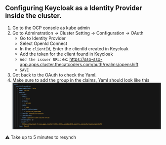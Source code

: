 ## Configuring Keycloak as a Identity Provider inside the cluster.

1. Go to the OCP console as kube admin
2. Go to Adminstration -> Cluster Setting -> Configuration -> OAuth
    * Go to Identity Provider
    * Select OpenId Connect
    * In the `clientId`, Enter the clientId created in Keycloak
    * Add the token for the client found in Keycloak
    * `Add the issuer URL`:  ex: https://sso-sso-app.apps.cluster.thecatcoders.com/auth/realms/openshift
    * `SAVE`
3. Got back to the OAuth to check the Yaml.
4. Make sure to add the group in the claims, Yaml should look like this
![yaml file](../img/openID-yaml.png)

:warning: Take up to 5 minutes to resynch